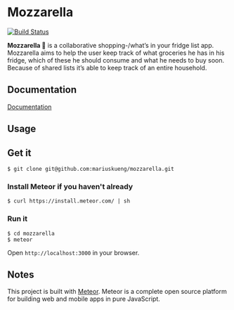 # Mozzarella

[![Build Status](https://travis-ci.org/mariuskueng/mozzarella.svg&branch=master)](https://travis-ci.org/mariuskueng/mozzarella)

**Mozzarella 🍕** is a collaborative shopping-/what’s in your fridge list app. Mozzarella aims to help the user keep track of what groceries he has
in his fridge, which of these he should consume and what he needs to buy soon. Because of shared lists it’s able to keep track of an entire household.

## Documentation

[Documentation](https://github.com/mariuskueng/mozzarella/blob/master/documentation/publish/documentation.pdf)

## Usage

## Get it

```
$ git clone git@github.com:mariuskueng/mozzarella.git
```

### Install Meteor if you haven't already

```
$ curl https://install.meteor.com/ | sh
```

### Run it

```
$ cd mozzarella
$ meteor
```
Open `http://localhost:3000` in your browser.

## Notes
This project is built with [Meteor](https://www.meteor.com). Meteor is a complete open source platform
for building web and mobile apps
in pure JavaScript.
